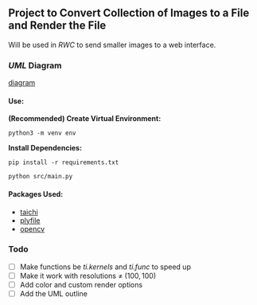 ## Project to Convert Collection of Images to a File and Render the File

Will be used in *RWC* to send smaller images to a web interface.

### *UML* Diagram

[diagram](./uml/diagram.svg)

#### Use:
**(Recommended) Create Virtual Environment:**
```
python3 -m venv env
```
**Install Dependencies:**
```
pip install -r requirements.txt
```
```
python src/main.py
```

#### Packages Used:
* [taichi](https://github.com/taichi-dev/taichi)
* [plyfile](https://github.com/dranjan/python-plyfile)
* [opencv](https://github.com/opencv/opencv-python)

### Todo
* [ ] Make functions be *ti.kernels* and *ti.func* to speed up
* [ ] Make it work with resolutions $\neq$ $(100, 100)$
* [ ] Add color and custom render options
* [ ] Add the UML outline
